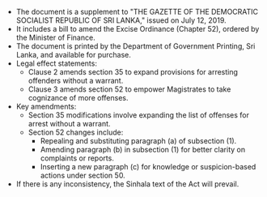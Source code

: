 - The document is a supplement to "THE GAZETTE OF THE DEMOCRATIC SOCIALIST REPUBLIC OF SRI LANKA," issued on July 12, 2019.
- It includes a bill to amend the Excise Ordinance (Chapter 52), ordered by the Minister of Finance.
- The document is printed by the Department of Government Printing, Sri Lanka, and available for purchase.
- Legal effect statements:
  - Clause 2 amends section 35 to expand provisions for arresting offenders without a warrant.
  - Clause 3 amends section 52 to empower Magistrates to take cognizance of more offenses.
- Key amendments:
  - Section 35 modifications involve expanding the list of offenses for arrest without a warrant.
  - Section 52 changes include:
    - Repealing and substituting paragraph (a) of subsection (1).
    - Amending paragraph (b) in subsection (1) for better clarity on complaints or reports.
    - Inserting a new paragraph (c) for knowledge or suspicion-based actions under section 50.
- If there is any inconsistency, the Sinhala text of the Act will prevail.